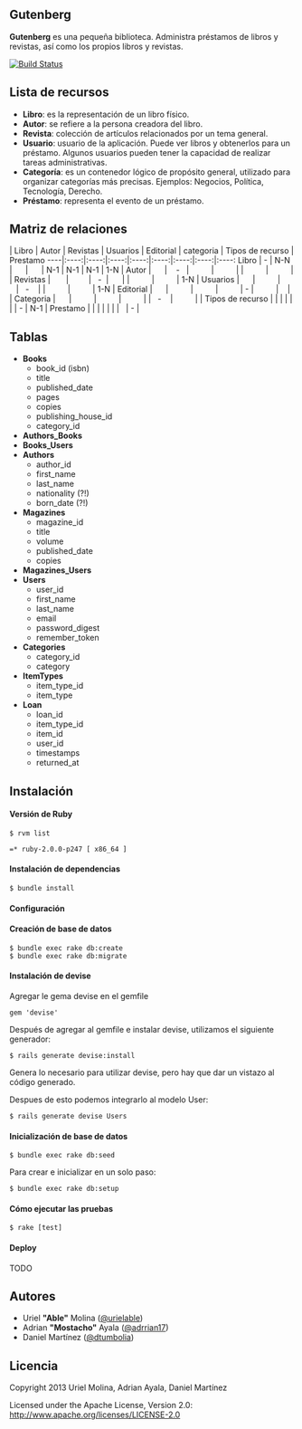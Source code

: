 ## Gutenberg

**Gutenberg** es una pequeña biblioteca. Administra préstamos de libros y revistas, así como los propios libros y revistas.

[![Build Status](https://travis-ci.org/edmt/gutenberg.png?branch=master)](https://travis-ci.org/edmt/gutenberg)

## Lista de recursos

* **Libro**: es la representación de un libro físico.
* **Autor**: se refiere a la persona creadora del libro.
* **Revista**: colección de artículos relacionados por un tema general.
* **Usuario**: usuario de la aplicación. Puede ver libros y obtenerlos para un préstamo. Algunos usuarios pueden tener la capacidad de realizar tareas administrativas.
* **Categoría**: es un contenedor lógico de propósito general, utilizado para organizar categorías más precisas. Ejemplos: Negocios, Política, Tecnología, Derecho.
* **Préstamo**: representa el evento de un préstamo.


## Matriz de relaciones


 | Libro | Autor | Revistas | Usuarios | Editorial | categoria | Tipos de recurso | Prestamo
----|:----:|:----:|:----:|:----:|:----:|:----:|:----:|:----:
Libro               |   -   |   N-N    |          |          |    N-1    |   N-1     |       N-1         |    1-N     |
Autor               |       |    -     |          |          |           |           |                   |            |
Revistas            |       |          |     -    |          |           |           |                   |    1-N     |
Usuarios            |       |          |          |     -    |           |           |                   |    1-N     |
Editorial           |       |          |          |          |     -     |           |                   |            |
Categoria           |       |          |          |          |           |     -     |                   |            |
Tipos de recurso    |       |          |          |          |           |           |         -         |    N-1     |
Prestamo            |       |          |          |          |           |           |                   |      -     |



## Tablas

* **Books**
    * book_id (isbn)
    * title
    * published_date
    * pages
    * copies
    * publishing_house_id
    * category_id
* **Authors_Books**
* **Books_Users**
* **Authors**
    * author_id
    * first_name
    * last_name
    * nationality (?!)
    * born_date (?!)
* **Magazines**
    * magazine_id
    * title
    * volume
    * published_date
    * copies
* **Magazines_Users**
* **Users**
    * user_id
    * first_name
    * last_name
    * email
    * password_digest
    * remember_token
* **Categories**
    * category_id
    * category
* **ItemTypes**
    * item_type_id
    * item_type
* **Loan**
    * loan_id
    * item_type_id
    * item_id
    * user_id
    * timestamps
    * returned_at


## Instalación

#### Versión de Ruby

    $ rvm list

    =* ruby-2.0.0-p247 [ x86_64 ]


#### Instalación de dependencias

    $ bundle install

#### Configuración

#### Creación de base de datos
    $ bundle exec rake db:create
    $ bundle exec rake db:migrate

#### Instalación de devise

Agregar le gema devise en el gemfile

    gem 'devise'

Después de agregar al gemfile e instalar devise, utilizamos el siguiente generador:

    $ rails generate devise:install

Genera lo necesario para utilizar devise, pero hay que dar un vistazo al código generado.

Despues de esto podemos integrarlo al modelo User:

    $ rails generate devise Users


#### Inicialización de base de datos

    $ bundle exec rake db:seed

Para crear e inicializar en un solo paso:

    $ bundle exec rake db:setup

#### Cómo ejecutar las pruebas

    $ rake [test]

#### Deploy

TODO


## Autores

* Uriel **"Able"** Molina ([@urielable](http://twitter.com/urielable))
* Adrian **"Mostacho"** Ayala ([@adrrian17](http://twitter.com/adrrian17))
* Daniel Martínez ([@dtumbolia](http://twitter.com/dtumbolia))

## Licencia

Copyright 2013 Uriel Molina, Adrian Ayala, Daniel Martínez

Licensed under the Apache License, Version 2.0: http://www.apache.org/licenses/LICENSE-2.0
